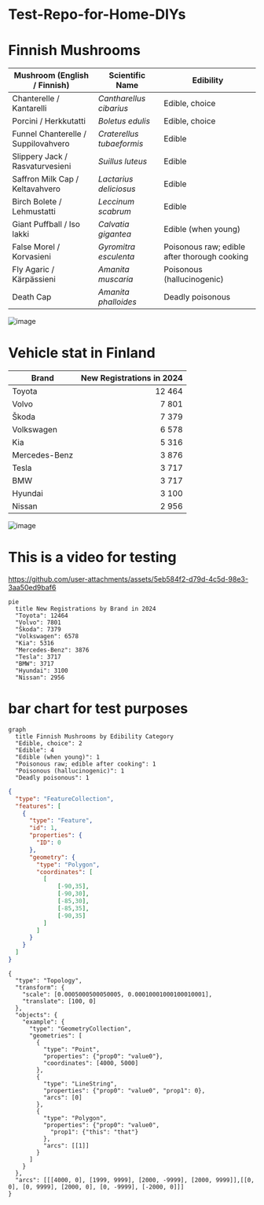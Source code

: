 # Test-Repo-for-Home-DIYs


# Finnish Mushrooms
| Mushroom (English / Finnish)               | Scientific Name          | Edibility                                |
|--------------------------------------------|--------------------------|------------------------------------------|
| Chanterelle / Kantarelli                   | *Cantharellus cibarius*  | Edible, choice                           |
| Porcini / Herkkutatti                      | *Boletus edulis*         | Edible, choice                           |
| Funnel Chanterelle / Suppilovahvero        | *Craterellus tubaeformis*| Edible                                   |
| Slippery Jack / Rasvaturvesieni            | *Suillus luteus*         | Edible                                   |
| Saffron Milk Cap / Keltavahvero            | *Lactarius deliciosus*   | Edible                                   |
| Birch Bolete / Lehmustatti                 | *Leccinum scabrum*       | Edible                                   |
| Giant Puffball / Iso lakki                 | *Calvatia gigantea*      | Edible (when young)                      |
| False Morel / Korvasieni                   | *Gyromitra esculenta*    | Poisonous raw; edible after thorough cooking |
| Fly Agaric / Kärpässieni                   | *Amanita muscaria*       | Poisonous (hallucinogenic)               |
| Death Cap                                  | *Amanita phalloides*     | Deadly poisonous                        |



![image](https://github.com/user-attachments/assets/4b1a5179-5ec6-4f26-8165-09c5508c8998)

# Vehicle stat in Finland

| Brand             | New Registrations in 2024 |
|-------------------|---------------------------:|
| Toyota            | 12 464                     |
| Volvo             |  7 801                     |
| Škoda             |  7 379                     |
| Volkswagen        |  6 578                     |
| Kia               |  5 316                     |
| Mercedes-Benz     |  3 876                     |
| Tesla             |  3 717                     |
| BMW               |  3 717                     |
| Hyundai           |  3 100                     |
| Nissan            |  2 956                     |


![image](https://github.com/user-attachments/assets/28cd6033-765d-4961-9d31-d68a62b11ab2)


# This is a video for testing 

https://github.com/user-attachments/assets/5eb584f2-d79d-4c5d-98e3-3aa50ed9baf6

```mermaid
pie
  title New Registrations by Brand in 2024
  "Toyota": 12464
  "Volvo": 7801
  "Škoda": 7379
  "Volkswagen": 6578
  "Kia": 5316
  "Mercedes-Benz": 3876
  "Tesla": 3717
  "BMW": 3717
  "Hyundai": 3100
  "Nissan": 2956
```
# bar chart for test purposes

```mermaid
graph
  title Finnish Mushrooms by Edibility Category
  "Edible, choice": 2
  "Edible": 4
  "Edible (when young)": 1
  "Poisonous raw; edible after cooking": 1
  "Poisonous (hallucinogenic)": 1
  "Deadly poisonous": 1
```

```geojson
{
  "type": "FeatureCollection",
  "features": [
    {
      "type": "Feature",
      "id": 1,
      "properties": {
        "ID": 0
      },
      "geometry": {
        "type": "Polygon",
        "coordinates": [
          [
              [-90,35],
              [-90,30],
              [-85,30],
              [-85,35],
              [-90,35]
          ]
        ]
      }
    }
  ]
}
```

```topojson
{
  "type": "Topology",
  "transform": {
    "scale": [0.0005000500050005, 0.00010001000100010001],
    "translate": [100, 0]
  },
  "objects": {
    "example": {
      "type": "GeometryCollection",
      "geometries": [
        {
          "type": "Point",
          "properties": {"prop0": "value0"},
          "coordinates": [4000, 5000]
        },
        {
          "type": "LineString",
          "properties": {"prop0": "value0", "prop1": 0},
          "arcs": [0]
        },
        {
          "type": "Polygon",
          "properties": {"prop0": "value0",
            "prop1": {"this": "that"}
          },
          "arcs": [[1]]
        }
      ]
    }
  },
  "arcs": [[[4000, 0], [1999, 9999], [2000, -9999], [2000, 9999]],[[0, 0], [0, 9999], [2000, 0], [0, -9999], [-2000, 0]]]
}
```
